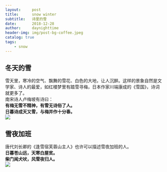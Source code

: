 ```yaml
---
layout:     post
title:      snow winter
subtitle:   诗里的雪
date:       2018-12-28
author:     daynighttime
header-img: img/post-bg-coffee.jpeg
catalog: true
tags:
    - snow
---
```


## 冬天的雪
雪天里，寒冷的空气、飘舞的雪花、白色的大地，让人沉醉。这样的景象自然是文学家、诗人的最爱，如红楼梦里有踏雪寻梅，日本作家川端康成的《雪国》，诗词就更多了。  
南宋诗人卢梅坡有诗曰：  
<strong>有梅无雪不精神，有雪无诗俗了人。</strong>   
<strong>日暮诗成天又雪，与梅并作十分春。</strong>   
![](https://abc.2008php.com/2014_Website_appreciate/2014-02-20/20140220210204.jpg)  

## 雪夜加班
唐代刘长卿的《逢雪宿芙蓉山主人》也许可以描述雪夜加班的人。  
<strong>日暮苍山远，天寒白屋贫。</strong>   
<strong>柴门闻犬吠，风雪夜归人。</strong>     
![](http://thyrsi.com/t6/644/1545997717x2728278632.jpg) 
 
 

